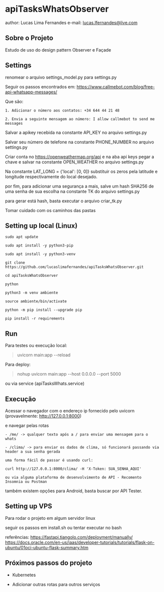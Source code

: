# apiTasksWhatsObserver

author: Lucas Lima Fernandes
e-mail: lucas.lfernandes@live.com

## Sobre o Projeto

Estudo de uso do design pattern Observer e Façade

## Settings

renomear o arquivo settings_model.py para settings.py

Seguir os passos encontrados em: https://www.callmebot.com/blog/free-api-whatsapp-messages/

Que são:

    1. Adicionar o número aos contatos: +34 644 44 21 48

    2. Envia a seguinte mensagem ao número: I allow callmebot to send me messages

Salvar a apikey recebida na constante API_KEY no arquivo settings.py

Salvar seu número de telefone na constante PHONE_NUMBER no arquivo settings.py

Criar conta no https://openweathermap.org/api e na aba api keys pegar a chave e salvar na constante OPEN_WEATHER no arquivo settings.py

Na constante LAT_LONG = {'local': [0, 0]} substituir os zeros pela latitude e longitude respectivamente do local desejado.

por fim, para adicionar uma segurança a mais, salve um hash SHA256 de uma senha de sua escolha na constante TK do arquivo settings.py

para gerar está hash, basta executar o arquivo criar_tk.py

Tomar cuidado com os caminhos das pastas 


## Setting up local (Linux)

    sudo apt update

    sudo apt install -y python3-pip

    sudo apt install -y python3-venv

    git clone https://github.com/lucaslimafernandes/apiTasksWhatsObserver.git

    cd apiTasksWhatsObserver

    python

    python3 -m venv ambiente

    source ambiente/bin/activate

    python -m pip install --upgrade pip

    pip install -r requirements


## Run
Para testes ou execução local:

> uvicorn main:app --reload

Para deploy:

> nohup uvicorn main:app --host 0.0.0.0 --port 5000

ou via service (apiTasksWhats.service)


## Execução

Acessar o navegador com o endereço ip fornecido pelo uvicorn (provavelmente: http://127.0.0.1:8000)

e navegar pelas rotas 

    - /me/ -> qualquer texto após a / para enviar uma mensagem para o whats

    - /clima/ -> para enviar os dados de clima, só funcionará passando via header a sua senha gerada

    uma forma fácil de passar é usando curl:

    curl http://127.0.0.1:8000/clima/ -H 'X-Token: SUA_SENHA_AQUI'

    ou via alguma plataforma de desenvolvimento de API - Recomento Insomnia ou Postman

também existem opções para Android, basta buscar por API Tester. 


## Setting up VPS

Para rodar o projeto em algum servidor linux

seguir os passos em install.sh ou tentar executar no bash

referências:
https://fastapi.tiangolo.com/deployment/manually/
https://docs.oracle.com/en-us/iaas/developer-tutorials/tutorials/flask-on-ubuntu/01oci-ubuntu-flask-summary.htm


## Próximos passos do projeto

- Kubernetes

- Adicionar outras rotas para outros serviços

